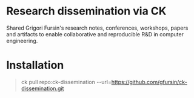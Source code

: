 Research dissemination via CK
=============================

Shared Grigori Fursin's research notes, conferences, workshops,
papers and artifacts to enable collaborative and reproducible R&D 
in computer engineering.

Installation
============

> ck pull repo:ck-dissemination --url=https://github.com/gfursin/ck-dissemination.git
